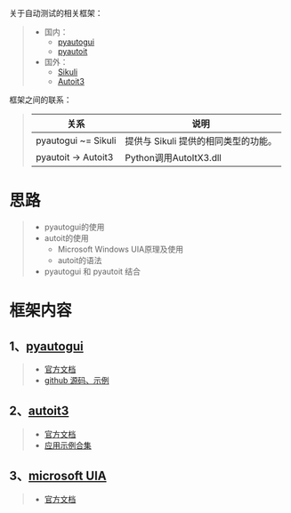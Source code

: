 关于自动测试的相关框架：
> * 国内：
>   * [pyautogui](https://pyautogui.readthedocs.io/en/latest/index.html)
>   * [pyautoit](https://pypi.org/project/PyAutoIt/)
> * 国外：
>   * [Sikuli](http://www.sikuli.org/)
>   * [Autoit3](https://www.autoitscript.com/autoit3/docs/)
        
框架之间的联系：
>   关系 | 说明
>   --- | ---
>   pyautogui ~= Sikuli | 提供与 Sikuli 提供的相同类型的功能。
>   pyautoit  -> Autoit3 | Python调用AutoItX3.dll

# 思路
> * pyautogui的使用
> * autoit的使用
>   * Microsoft Windows UIA原理及使用
>   * autoit的语法
> * pyautogui 和 pyautoit 结合

# 框架内容

## 1、[pyautogui](./pyautogui.md)
> * [官方文档](https://pyautogui.readthedocs.io/en/latest/)
> * [github 源码、示例](https://github.com/asweigart/pyautogui)

## 2、[autoit3](./au3.md)
> * [官方文档](https://www.autoitscript.com/autoit3/docs/)
> * [应用示例合集](https://www.autoitscript.com/forum/topic/153520-iuiautomation-ms-framework-automate-chrome-ff-ie/#comments)

## 3、[microsoft UIA](./Windows_accessible_API_reference.md)
> * [官方文档](https://docs.microsoft.com/en-us/windows/win32/winauto/entry-uiauto-win32)

